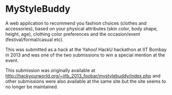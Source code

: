 # MyStyleBuddy
A web application to recommend you fashion choices (clothes and accessories), based on your physical attributes (skin color, body shape, height, age), clothing color preferences and the occasion/event (festival/formal/casual etc).

This was submitted as a hack at the Yahoo! HackU hackathon at IIT Bombay in 2013 and was one of the two submissions to win a special mention at the event.

This submission was originally available at http://hackyourworld.org/~iitb_2013_foobar/mystylebuddy/index.php and other submissions were also available at the same site but the site seems to no longer be maintained.
